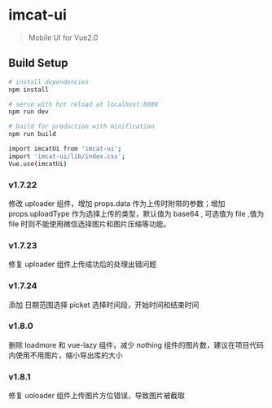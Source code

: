 # imcat-ui

> Mobile UI for Vue2.0

## Build Setup

```bash
# install dependencies
npm install

# serve with hot reload at localhost:8080
npm run dev

# build for production with minification
npm run build

import imcatUi from 'imcat-ui';
import 'imcat-ui/lib/index.css';
Vue.use(imcatUi)

```

### v1.7.22

修改 uploader 组件，增加 props.data 作为上传时附带的参数；增加 props.uploadType 作为选择上传的类型，默认值为 base64 , 可选值为 file ,值为 file 时则不能使用微信选择图片和图片压缩等功能。

### v1.7.23

修复 uploader 组件上传成功后的处理出错问题

### v1.7.24

添加 日期范围选择 picket 选择时间段，开始时间和结束时间

### v1.8.0

删除 loadmore 和 vue-lazy 组件，减少 nothing 组件的图片数，建议在项目代码内使用不用图片，缩小导出库的大小

### v1.8.1

修复 uoloader 组件上传图片方位错误，导致图片被截取
